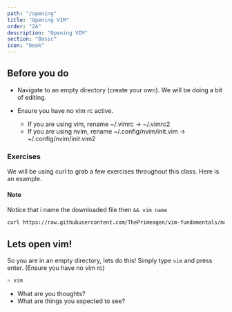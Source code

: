 ```yaml
---
path: "/opening"
title: "Opening VIM"
order: "2A"
description: "Opening VIM"
section: "Basic"
icon: "book"
---
```


## Before you do
* Navigate to an empty directory (create your own).  We will be doing a bit of
  editing.

* Ensure you have no vim rc active.
  * If you are using vim, rename ~/.vimrc -> ~/.vimrc2
  * If you are using nvim, rename ~/.config/nvim/init.vim -> ~/.config/nvim/init.vim2

### Exercises
We will be using curl to grab a few exercises throughout this class.  Here is
an example.

#### Note
Notice that i name the downloaded file then `&& vim name`

```bash
curl https://raw.githubusercontent.com/ThePrimeagen/vim-fundamentals/master/course-website/lessons/exercise-0-hjkl-x.md > exercise.md && vim exercise.md
```

## Lets open vim!
So you are in an empty directory, lets do this! Simply type `vim` and press
enter.  (Ensure you have no vim rc)

```bash
> vim
```

* What are you thoughts?
* What are things you expected to see?


